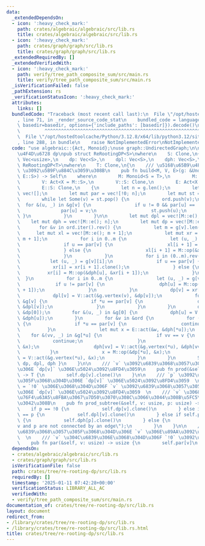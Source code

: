 ```yaml
---
data:
  _extendedDependsOn:
  - icon: ':heavy_check_mark:'
    path: crates/algebraic/algebraic/src/lib.rs
    title: crates/algebraic/algebraic/src/lib.rs
  - icon: ':heavy_check_mark:'
    path: crates/graph/graph/src/lib.rs
    title: crates/graph/graph/src/lib.rs
  _extendedRequiredBy: []
  _extendedVerifiedWith:
  - icon: ':heavy_check_mark:'
    path: verify/tree_path_composite_sum/src/main.rs
    title: verify/tree_path_composite_sum/src/main.rs
  _isVerificationFailed: false
  _pathExtension: rs
  _verificationStatusIcon: ':heavy_check_mark:'
  attributes:
    links: []
  bundledCode: "Traceback (most recent call last):\n  File \"/opt/hostedtoolcache/Python/3.12.8/x64/lib/python3.12/site-packages/onlinejudge_verify/documentation/build.py\"\
    , line 71, in _render_source_code_stat\n    bundled_code = language.bundle(stat.path,\
    \ basedir=basedir, options={'include_paths': [basedir]}).decode()\n          \
    \         ^^^^^^^^^^^^^^^^^^^^^^^^^^^^^^^^^^^^^^^^^^^^^^^^^^^^^^^^^^^^^^^^^^^^^^^^^^^^^^^^^\n\
    \  File \"/opt/hostedtoolcache/Python/3.12.8/x64/lib/python3.12/site-packages/onlinejudge_verify/languages/rust.py\"\
    , line 288, in bundle\n    raise NotImplementedError\nNotImplementedError\n"
  code: "use algebraic::{Act, Monoid};\nuse graph::UndirectedGraph;\n\n/// \u5168\u65B9\
    \u4F4D\u6728 dp\npub struct ReRootingDP<S>\nwhere\n    S: Clone,\n{\n    par:\
    \ Vec<usize>,\n    dp: Vec<S>,\n    dpl: Vec<S>,\n    dph: Vec<S>,\n}\n\nimpl<T>\
    \ ReRootingDP<T>\nwhere\n    T: Clone,\n{\n    /// \u5168\u65B9\u4F4D\u6728 dp\
    \ \u3092\u5B9F\u884C\u3059\u308B\n    pub fn build<M, V, E>(g: &UndirectedGraph<V::S,\
    \ E::S>) -> Self\n    where\n        M: Monoid<S = T>,\n        M::S: Clone,\n\
    \        V: Act<X = M::S>,\n        V::S: Clone,\n        E: Act<X = M::S>,\n\
    \        E::S: Clone,\n    {\n        let n = g.len();\n        let mut ord =\
    \ vec![];\n        let mut par = vec![!0; n];\n        let mut st = vec![0];\n\
    \        while let Some(v) = st.pop() {\n            ord.push(v);\n          \
    \  for &(u, _) in &g[v] {\n                if u != 0 && par[u] == !0 {\n     \
    \               par[u] = v;\n                    st.push(u);\n               \
    \ }\n            }\n        }\n\n        let mut dpl = vec![M::e(); n];\n    \
    \    let mut dph = vec![M::e(); n];\n        let mut dp = vec![M::e(); n];\n \
    \       for &v in ord.iter().rev() {\n            let m = g[v].len();\n      \
    \      let mut xl = vec![M::e(); m + 1];\n            let mut xr = vec![M::e();\
    \ m + 1];\n            for i in 0..m {\n                let (u, _) = g[v][i];\n\
    \                if u == par[v] {\n                    xl[i + 1] = xl[i].clone();\n\
    \                } else {\n                    xl[i + 1] = M::op(&xl[i], &dph[u]);\n\
    \                }\n            }\n            for i in (0..m).rev() {\n     \
    \           let (u, _) = g[v][i];\n                if u == par[v] {\n        \
    \            xr[i] = xr[i + 1].clone();\n                } else {\n          \
    \          xr[i] = M::op(&dph[u], &xr[i + 1]);\n                }\n          \
    \  }\n            for i in 0..m {\n                let (u, _) = g[v][i];\n   \
    \             if u != par[v] {\n                    dph[u] = M::op(&xl[i], &xr[i\
    \ + 1]);\n                }\n            }\n            dp[v] = xr[0].clone();\n\
    \            dpl[v] = V::act(&g.vertex(v), &dp[v]);\n            for (u, w) in\
    \ &g[v] {\n                if *u == par[v] {\n                    dph[v] = E::act(&w,\
    \ &dpl[v]);\n                }\n            }\n        }\n        dp[0] = V::act(&g.vertex(0),\
    \ &dp[0]);\n        for &(u, _) in &g[0] {\n            dph[u] = V::act(&g.vertex(0),\
    \ &dph[u]);\n        }\n        for &v in &ord {\n            for (u, w) in &g[v]\
    \ {\n                if *u == par[v] {\n                    continue;\n      \
    \          }\n                let mut x = E::act(&w, &dph[*u]);\n            \
    \    for &(vv, _) in &g[*u] {\n                    if vv == v {\n            \
    \            continue;\n                    }\n                    dph[vv] = M::op(&dph[vv],\
    \ &x);\n                    dph[vv] = V::act(&g.vertex(*u), &dph[vv]);\n     \
    \           }\n                x = M::op(&dp[*u], &x);\n                dp[*u]\
    \ = V::act(&g.vertex(*u), &x);\n            }\n        }\n        Self { par,\
    \ dp, dpl, dph }\n    }\n\n    /// `v` \u3092\u6839\u3068\u3057\u305F\u3068\u304D\
    \u306E `dp[v]` \u306E\u5024\u3092\u8FD4\u3059\n    pub fn prod(&self, v: usize)\
    \ -> T {\n        self.dp[v].clone()\n    }\n\n    /// `p` \u3092\u6839\u3068\u3057\
    \u305F\u3068\u304D\u306E `dp[v]` \u306E\u5024\u3092\u8FD4\u3059  \n    /// `p`\
    \ = `!0` \u306E\u3068\u304D\u306F `v` \u3092\u6839\u3068\u3057\u305F\u3068\u304D\
    \u306E `dp[v]` \u306E\u5024\u3092\u8FD4\u3059  \n    /// `v` \u3068 `p` \u306F\
    \u76F4\u63A5\u8FBA\u3067\u7D50\u3070\u308C\u3066\u3044\u308B\u5FC5\u8981\u304C\
    \u3042\u308B\n    pub fn prod_subtree(&self, v: usize, p: usize) -> T {\n    \
    \    if p == !0 {\n            self.dp[v].clone()\n        } else if self.par[v]\
    \ == p {\n            self.dpl[v].clone()\n        } else if self.par[p] == v\
    \ {\n            self.dph[p].clone()\n        } else {\n            panic!(\"\
    v and p are not connected by an edge\");\n        }\n    }\n\n    /// 0 \u3092\
    \u6839\u3068\u3057\u305F\u3068\u304D\u306E `v` \u306E\u89AA\u3092\u8FD4\u3059\
    \  \n    /// `v` \u304C\u6839\u306E\u3068\u304D\u306F `!0` \u3092\u8FD4\u3059\n\
    \    pub fn par(&self, v: usize) -> usize {\n        self.par[v]\n    }\n}\n"
  dependsOn:
  - crates/algebraic/algebraic/src/lib.rs
  - crates/graph/graph/src/lib.rs
  isVerificationFile: false
  path: crates/tree/re-rooting-dp/src/lib.rs
  requiredBy: []
  timestamp: '2025-01-11 07:42:28+00:00'
  verificationStatus: LIBRARY_ALL_AC
  verifiedWith:
  - verify/tree_path_composite_sum/src/main.rs
documentation_of: crates/tree/re-rooting-dp/src/lib.rs
layout: document
redirect_from:
- /library/crates/tree/re-rooting-dp/src/lib.rs
- /library/crates/tree/re-rooting-dp/src/lib.rs.html
title: crates/tree/re-rooting-dp/src/lib.rs
---
```

